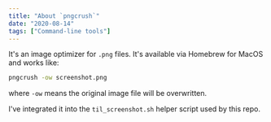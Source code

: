 ```yaml
---
title: "About `pngcrush`"
date: "2020-08-14"
tags: ["Command-line tools"]
---
```


It's an image optimizer for `.png` files. It's available via Homebrew for MacOS
and works like:

```bash
pngcrush -ow screenshot.png
```

where `-ow` means the original image file will be overwritten.

I've integrated it into the `til_screenshot.sh` helper script used by this repo.
